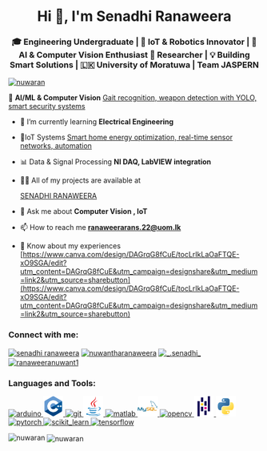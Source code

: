<h1 align="center">Hi 👋, I'm Senadhi Ranaweera</h1>
<h3 align="center">🎓 Engineering Undergraduate | 🤖 IoT & Robotics Innovator | 🧠 AI & Computer Vision Enthusiast 🔬 Researcher | 💡 Building Smart Solutions | 🇱🇰 University of Moratuwa | Team JASPERN</h3>

              
<p align="left"> <a href="https://github.com/ryo-ma/github-profile-trophy"><img src="https://github-profile-trophy.vercel.app/?username=nuwaran" alt="nuwaran" /></a> </p>

🔭 **AI/ML & Computer Vision** [Gait recognition, weapon detection with YOLO, smart security systems](https://www.linkedin.com/in/senadhiranaweera/details/projects/)


- 🌱 I’m currently learning **Electrical Engineering**

- 🔌IoT Systems [Smart home energy optimization, real-time sensor networks, automation](https://www.linkedin.com/posts/senadhi-ranaweera-146888254_technovation2025-teamsparksquad-universityofmoratuwa-activity-7323557984268169216-aB1R?utm_source=share&utm_medium=member_desktop&rcm=ACoAAD7HHsYBpQa0GJcUaREP77lgUHSlRFStIY4)

- 📊 Data & Signal Processing **NI DAQ, LabVIEW integration**

- 👨‍💻 All of my projects are available at <div class="badge-base LI-profile-badge" data-locale="en_US" data-size="large" data-theme="light" data-type="HORIZONTAL" data-vanity="senadhi-ranaweera-146888254" data-version="v1"><a class="badge-base__link LI-simple-link" href="https://lk.linkedin.com/in/senadhi-ranaweera-146888254?trk=profile-badge">SENADHI RANAWEERA</a></div>
              

- 💬 Ask me about **Computer Vision , IoT**

- 📫 How to reach me **ranaweerarans.22@uom.lk**

- 📄 Know about my experiences [https://www.canva.com/design/DAGrqG8fCuE/tocLrIkLaOaFTQE-xO9SGA/edit?utm_content=DAGrqG8fCuE&utm_campaign=designshare&utm_medium=link2&utm_source=sharebutton](https://www.canva.com/design/DAGrqG8fCuE/tocLrIkLaOaFTQE-xO9SGA/edit?utm_content=DAGrqG8fCuE&utm_campaign=designshare&utm_medium=link2&utm_source=sharebutton)

<h3 align="left">Connect with me:</h3>
<p align="left">
<a href="https://linkedin.com/in/senadhi ranaweera" target="blank"><img align="center" src="https://raw.githubusercontent.com/rahuldkjain/github-profile-readme-generator/master/src/images/icons/Social/linked-in-alt.svg" alt="senadhi ranaweera" height="30" width="40" /></a>
<a href="https://kaggle.com/nuwantharanaweera" target="blank"><img align="center" src="https://raw.githubusercontent.com/rahuldkjain/github-profile-readme-generator/master/src/images/icons/Social/kaggle.svg" alt="nuwantharanaweera" height="30" width="40" /></a>
<a href="https://instagram.com/_.senadhi_" target="blank"><img align="center" src="https://raw.githubusercontent.com/rahuldkjain/github-profile-readme-generator/master/src/images/icons/Social/instagram.svg" alt="_.senadhi_" height="30" width="40" /></a>
<a href="https://www.hackerrank.com/ranaweeranuwant1" target="blank"><img align="center" src="https://raw.githubusercontent.com/rahuldkjain/github-profile-readme-generator/master/src/images/icons/Social/hackerrank.svg" alt="ranaweeranuwant1" height="30" width="40" /></a>
</p>

<h3 align="left">Languages and Tools:</h3>
<p align="left"> <a href="https://www.arduino.cc/" target="_blank" rel="noreferrer"> <img src="https://cdn.worldvectorlogo.com/logos/arduino-1.svg" alt="arduino" width="40" height="40"/> </a> <a href="https://www.w3schools.com/cpp/" target="_blank" rel="noreferrer"> <img src="https://raw.githubusercontent.com/devicons/devicon/master/icons/cplusplus/cplusplus-original.svg" alt="cplusplus" width="40" height="40"/> </a> <a href="https://git-scm.com/" target="_blank" rel="noreferrer"> <img src="https://www.vectorlogo.zone/logos/git-scm/git-scm-icon.svg" alt="git" width="40" height="40"/> </a> <a href="https://www.java.com" target="_blank" rel="noreferrer"> <img src="https://raw.githubusercontent.com/devicons/devicon/master/icons/java/java-original.svg" alt="java" width="40" height="40"/> </a> <a href="https://www.mathworks.com/" target="_blank" rel="noreferrer"> <img src="https://upload.wikimedia.org/wikipedia/commons/2/21/Matlab_Logo.png" alt="matlab" width="40" height="40"/> </a> <a href="https://www.mysql.com/" target="_blank" rel="noreferrer"> <img src="https://raw.githubusercontent.com/devicons/devicon/master/icons/mysql/mysql-original-wordmark.svg" alt="mysql" width="40" height="40"/> </a> <a href="https://opencv.org/" target="_blank" rel="noreferrer"> <img src="https://www.vectorlogo.zone/logos/opencv/opencv-icon.svg" alt="opencv" width="40" height="40"/> </a> <a href="https://pandas.pydata.org/" target="_blank" rel="noreferrer"> <img src="https://raw.githubusercontent.com/devicons/devicon/2ae2a900d2f041da66e950e4d48052658d850630/icons/pandas/pandas-original.svg" alt="pandas" width="40" height="40"/> </a> <a href="https://www.python.org" target="_blank" rel="noreferrer"> <img src="https://raw.githubusercontent.com/devicons/devicon/master/icons/python/python-original.svg" alt="python" width="40" height="40"/> </a> <a href="https://pytorch.org/" target="_blank" rel="noreferrer"> <img src="https://www.vectorlogo.zone/logos/pytorch/pytorch-icon.svg" alt="pytorch" width="40" height="40"/> </a> <a href="https://scikit-learn.org/" target="_blank" rel="noreferrer"> <img src="https://upload.wikimedia.org/wikipedia/commons/0/05/Scikit_learn_logo_small.svg" alt="scikit_learn" width="40" height="40"/> </a> <a href="https://www.tensorflow.org" target="_blank" rel="noreferrer"> <img src="https://www.vectorlogo.zone/logos/tensorflow/tensorflow-icon.svg" alt="tensorflow" width="40" height="40"/> </a> </p>

<p><img align="left" src="https://github-readme-stats.vercel.app/api/top-langs?username=nuwaran&show_icons=true&locale=en&layout=compact" alt="nuwaran" /></p>

<p>&nbsp;<img align="center" src="https://github-readme-stats.vercel.app/api?username=nuwaran&show_icons=true&locale=en" alt="nuwaran" /></p>
